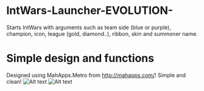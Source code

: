 # IntWars-Launcher-EVOLUTION-
Starts IntWars with arguments such as team side (blue or purple), champion, icon, league (gold, diamond..), ribbon, skin and summoner name.
# Simple design and functions
Designed using MahApps.Metro from http://mahapps.com/! Simple and clean!
![Alt text](http://i.epvpimg.com/rmcmh.png "")
![Alt text](http://i.epvpimg.com/otDGf.png "")
